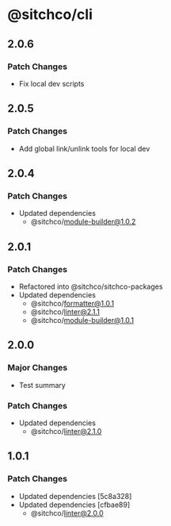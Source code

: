 # @sitchco/cli

## 2.0.6

### Patch Changes

- Fix local dev scripts

## 2.0.5

### Patch Changes

- Add global link/unlink tools for local dev

## 2.0.4

### Patch Changes

- Updated dependencies
    - @sitchco/module-builder@1.0.2

## 2.0.1

### Patch Changes

- Refactored into @sitchco/sitchco-packages
- Updated dependencies
    - @sitchco/formatter@1.0.1
    - @sitchco/linter@2.1.1
    - @sitchco/module-builder@1.0.1

## 2.0.0

### Major Changes

- Test summary

### Patch Changes

- Updated dependencies
    - @sitchco/linter@2.1.0

## 1.0.1

### Patch Changes

- Updated dependencies [5c8a328]
- Updated dependencies [cfbae89]
    - @sitchco/linter@2.0.0
